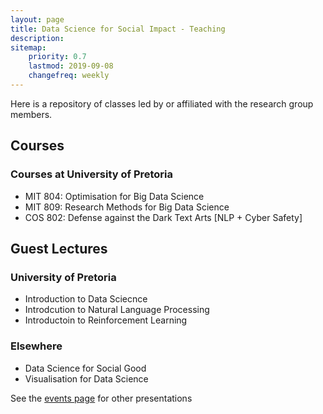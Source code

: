 ```yaml
---
layout: page
title: Data Science for Social Impact - Teaching
description: 
sitemap:
    priority: 0.7
    lastmod: 2019-09-08
    changefreq: weekly
---
```


Here is a repository of classes led by or affiliated with the research group members.

## Courses

### Courses at University of Pretoria

* MIT 804: Optimisation for Big Data Science
* MIT 809: Research Methods for Big Data Science
* COS 802: Defense against the Dark Text Arts [NLP + Cyber Safety]

## Guest Lectures

### University of Pretoria

* Introduction to Data Sciecnce
* Introdcution to Natural Language Processing
* Introductoin to Reinforcement Learning

### Elsewhere

* Data Science for Social Good
* Visualisation for Data Science


See the [events page](events/) for other presentations
